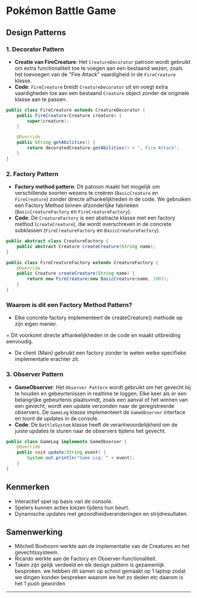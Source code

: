 # Pokémon Battle Game

## Design Patterns
### 1. Decorator Pattern
  - **Creatie van FireCreature**: Het `CreatureDecorator` patroon wordt gebruikt om extra functionaliteit toe te voegen aan een bestaand wezen, zoals het toevoegen van de "Fire Attack" vaardigheid in de `FireCreature` klasse. 
   - **Code**: `FireCreature` breidt `CreatureDecorator` uit en voegt extra vaardigheden toe aan een bestaand `Creature` object zonder de originele klasse aan te passen.

   ```java
   public class FireCreature extends CreatureDecorator {
       public FireCreature(Creature creature) {
           super(creature);
       }

       @Override
       public String getAbilities() {
           return decoratedCreature.getAbilities() + ", Fire Attack";
       }
   }
   ```


### 2. Factory Pattern
   - **Factory method pattern**:  Dit patroon maakt het mogelijk om verschillende soorten wezens te creëren (`BasicCreature` en `FireCreature`) zonder directe afhankelijkheden in de code. We gebruiken een Factory Method binnen afzonderlijke fabrieken (`BasicCreatureFactory` en `FireCreatureFactory`).
   - **Code**: De `CreatureFactory` is een abstracte klasse met een factory method (`createCreature`), die wordt overschreven in de concrete subklassen (`FireCreatureFactory` en `BasicCreatureFactory`).

   ```java
   public abstract class CreatureFactory {
       public abstract Creature createCreature(String name);
   }

   public class FireCreatureFactory extends CreatureFactory {
       @Override
       public Creature createCreature(String name) {
           return new FireCreature(new BasicCreature(name, 100));
       }
   }
   ```
### Waarom is dit een Factory Method Pattern?

- Elke concrete factory implementeert de createCreature() methode op zijn eigen manier.

= Dit voorkomt directe afhankelijkheden in de code en maakt uitbreiding eenvoudig.

- De client (Main) gebruikt een factory zonder te weten welke specifieke implementatie erachter zit.

### 3. Observer Pattern
   - **GameObserver**: Het `Observer Pattern` wordt gebruikt om het gevecht bij te houden en gebeurtenissen in realtime te loggen. Elke keer als er een belangrijke gebeurtenis plaatsvindt, zoals een aanval of het winnen van een gevecht, wordt een update verzonden naar de geregistreerde observers. De `GameLog` klasse implementeert de `GameObserver` interface en toont de updates in de console.
   - **Code**: De `BattleSystem` klasse heeft de verantwoordelijkheid om de juiste updates te sturen naar de observers tijdens het gevecht.

   ```java
   public class GameLog implements GameObserver {
       @Override
       public void update(String event) {
           System.out.println("Game Log: " + event);
       }
   }
   ```

## Kenmerken
- Interactief spel op basis van de console.
- Spelers kunnen acties kiezen tijdens hun beurt.
- Dynamische updates met gezondheidveranderingen en strijdresultaten.


## Samenwerking
- Mitchell Boxhoorn werkte aan de implementatie van de Creatures en het gevechtssysteem.
- Ricardo werkte aan de Factory en Observer-functionaliteit.
- Taken zijn gelijk verdeeld en elk design pattern is gezamenlijk besproken. we hebben dit samen op school gemaakt op 1 laptop zodat we dingen konden bespreken waarom we het zo deden etc daarom is het 1 push geworden


---

